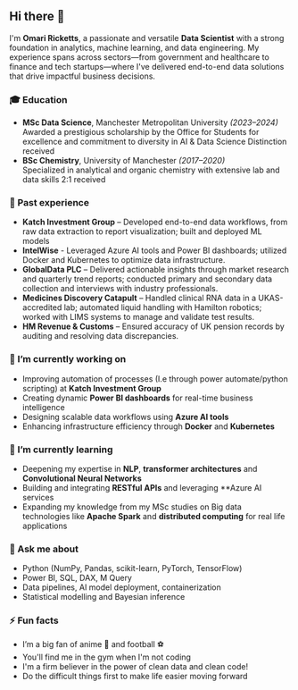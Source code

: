 ## Hi there 👋

I'm **Omari Ricketts**, a passionate and versatile **Data Scientist** with a strong foundation in analytics, machine learning, and data engineering. My experience spans across sectors—from government and healthcare to finance and tech startups—where I've delivered end-to-end data solutions that drive impactful business decisions.

### 🎓 Education
- **MSc Data Science**, Manchester Metropolitan University *(2023–2024)*  
  Awarded a prestigious scholarship by the Office for Students for excellence and commitment to diversity in AI & Data Science
  Distinction received
- **BSc Chemistry**, University of Manchester *(2017–2020)*  
  Specialized in analytical and organic chemistry with extensive lab and data skills
  2:1 received
  
### 💼 Past experience
- **Katch Investment Group** – Developed end-to-end data workflows, from raw data extraction to report visualization; built and deployed ML models
- **IntelWise** - Leveraged Azure AI tools and Power BI dashboards; utilized Docker and Kubernetes to optimize data infrastructure.
- **GlobalData PLC** – Delivered actionable insights through market research and quarterly trend reports; conducted primary and secondary data collection and interviews with industry professionals.
- **Medicines Discovery Catapult** – Handled clinical RNA data in a UKAS-accredited lab; automated liquid handling with Hamilton robotics; worked with LIMS systems to manage and validate test results.
- **HM Revenue & Customs** – Ensured accuracy of UK pension records by auditing and resolving data discrepancies.

### 🔭 I’m currently working on
- Improving automation of processes (I.e through power automate/python scripting) at **Katch Investment Group**
- Creating dynamic **Power BI dashboards** for real-time business intelligence
- Designing scalable data workflows using **Azure AI tools**
- Enhancing infrastructure efficiency through **Docker** and **Kubernetes**

### 🌱 I’m currently learning
- Deepening my expertise in **NLP**, **transformer architectures** and **Convolutional Neural Networks**
- Building and integrating **RESTful APIs** and leveraging **Azure AI services
- Expanding my knowledge from my MSc studies on Big data technologies like **Apache Spark** and **distributed computing** for real life applications

### 💬 Ask me about
- Python (NumPy, Pandas, scikit-learn, PyTorch, TensorFlow)
- Power BI, SQL, DAX, M Query
- Data pipelines, AI model deployment, containerization
- Statistical modelling and Bayesian inference

### ⚡ Fun facts
- I’m a big fan of anime 🎥 and football ⚽  
- You'll find me in the gym when I'm not coding  
- I'm a firm believer in the power of clean data and clean code!
- Do the difficult things first to make life easier moving forward
